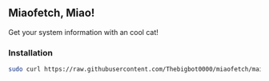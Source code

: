 ## Miaofetch, Miao!

Get your system information with an cool cat!

### Installation

```bash
sudo curl https://raw.githubusercontent.com/Thebigbot0000/miaofetch/main/install | bash
```
